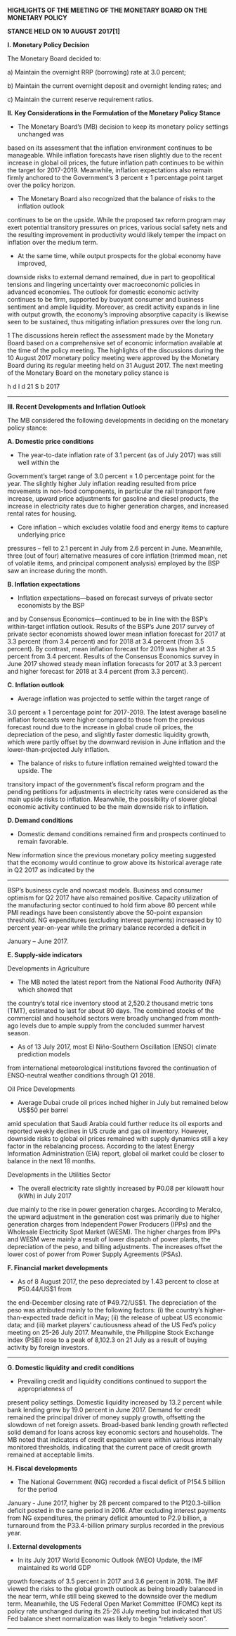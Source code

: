 **HIGHLIGHTS OF THE MEETING OF THE MONETARY BOARD ON THE MONETARY POLICY**


**STANCE HELD ON 10 AUGUST 2017[1]**

**I.** **Monetary Policy Decision**

The Monetary Board decided to:

a) Maintain the overnight RRP (borrowing) rate at 3.0 percent;

b) Maintain the current overnight deposit and overnight lending rates; and

c) Maintain the current reserve requirement ratios.

**II.** **Key Considerations in the Formulation of the Monetary Policy Stance**

  - The Monetary Board’s (MB) decision to keep its monetary policy settings unchanged was

based on its assessment that the inflation environment continues to be manageable. While
inflation forecasts have risen slightly due to the recent increase in global oil prices, the
future inflation path continues to be within the target for 2017-2019. Meanwhile, inflation
expectations also remain firmly anchored to the Government’s 3 percent ± 1 percentage
point target over the policy horizon.

  - The Monetary Board also recognized that the balance of risks to the inflation outlook

continues to be on the upside. While the proposed tax reform program may exert
potential transitory pressures on prices, various social safety nets and the resulting
improvement in productivity would likely temper the impact on inflation over the medium
term.

  - At the same time, while output prospects for the global economy have improved,

downside risks to external demand remained, due in part to geopolitical tensions and
lingering uncertainty over macroeconomic policies in advanced economies. The outlook
for domestic economic activity continues to be firm, supported by buoyant consumer and
business sentiment and ample liquidity. Moreover, as credit activity expands in line with
output growth, the economy’s improving absorptive capacity is likewise seen to be
sustained, thus mitigating inflation pressures over the long run.

1 The discussions herein reflect the assessment made by the Monetary Board based on a comprehensive set of economic information available at
the time of the policy meeting. The highlights of the discussions during the 10 August 2017 monetary policy meeting were approved by the
Monetary Board during its regular meeting held on 31 August 2017. The next meeting of the Monetary Board on the monetary policy stance is

h d l d 21 S b 2017


-----

**III.   Recent Developments and Inflation Outlook**

The MB considered the following developments in deciding on the monetary policy stance:

**A. Domestic price conditions**

  - The year-to-date inflation rate of 3.1 percent (as of July 2017) was still well within the

Government’s target range of 3.0 percent ± 1.0 percentage point for the year. The slightly
higher July inflation reading resulted from price movements in non-food components, in
particular the rail transport fare increase, upward price adjustments for gasoline and diesel
products, the increase in electricity rates due to higher generation charges, and increased
rental rates for housing.

  - Core inflation – which excludes volatile food and energy items to capture underlying price

pressures – fell to 2.1 percent in July from 2.6 percent in June. Meanwhile, three (out of
four) alternative measures of core inflation (trimmed mean, net of volatile items, and
principal component analysis) employed by the BSP saw an increase during the month.

**B.  Inflation expectations**

  - Inflation expectations—based on forecast surveys of private sector economists by the BSP

and by Consensus Economics—continued to be in line with the BSP’s within-target
inflation outlook. Results of the BSP’s June 2017 survey of private sector economists
showed lower mean inflation forecast for 2017 at 3.3 percent (from 3.4 percent) and for
2018 at 3.4 percent (from 3.5 percent). By contrast, mean inflation forecast for 2019 was
higher at 3.5 percent from 3.4 percent. Results of the Consensus Economics survey in June
2017 showed steady mean inflation forecasts for 2017 at 3.3 percent and higher forecast
for 2018 at 3.4 percent (from 3.3 percent).

**C.  Inflation outlook**

  - Average inflation was projected to settle within the target range of

3.0 percent ± 1 percentage point for 2017-2019. The latest average baseline inflation
forecasts were higher compared to those from the previous forecast round due to the
increase in global crude oil prices, the depreciation of the peso, and slightly faster
domestic liquidity growth, which were partly offset by the downward revision in June
inflation and the lower-than-projected July inflation.

  - The balance of risks to future inflation remained weighted toward the upside. The

transitory impact of the government’s fiscal reform program and the pending petitions for
adjustments in electricity rates were considered as the main upside risks to inflation.
Meanwhile, the possibility of slower global economic activity continued to be the main
downside risk to inflation.

**D. Demand conditions**

  - Domestic demand conditions remained firm and prospects continued to remain favorable.

New information since the previous monetary policy meeting suggested that the economy
would continue to grow above its historical average rate in Q2 2017 as indicated by the


-----

BSP’s business cycle and nowcast models. Business and consumer optimism for Q2 2017
have also remained positive. Capacity utilization of the manufacturing sector continued to
hold firm above 80 percent while PMI readings have been consistently above the 50-point
expansion threshold. NG expenditures (excluding interest payments) increased by
10 percent year-on-year while the primary balance recorded a deficit in

January – June 2017.

**E.  Supply-side indicators**

Developments in Agriculture

 - The MB noted the latest report from the National Food Authority (NFA) which showed that

the country’s total rice inventory stood at 2,520.2 thousand metric tons (TMT), estimated
to last for about 80 days. The combined stocks of the commercial and household sectors
were broadly unchanged from month-ago levels due to ample supply from the concluded
summer harvest season.

 - As of 13 July 2017, most El Niño-Southern Oscillation (ENSO) climate prediction models

from international meteorological institutions favored the continuation of ENSO-neutral
weather conditions through Q1 2018.

Oil Price Developments

 - Average Dubai crude oil prices inched higher in July but remained below US$50 per barrel

amid speculation that Saudi Arabia could further reduce its oil exports and reported
weekly declines in US crude and gas oil inventory. However, downside risks to global oil
prices remained with supply dynamics still a key factor in the rebalancing process.
According to the latest Energy Information Administration (EIA) report, global oil market
could be closer to balance in the next 18 months.

Developments in the Utilities Sector

 - The overall electricity rate slightly increased by ₱0.08 per kilowatt hour (kWh) in July 2017

due mainly to the rise in power generation charges. According to Meralco, the upward
adjustment in the generation cost was primarily due to higher generation charges from
Independent Power Producers (IPPs) and the Wholesale Electricity Spot Market (WESM).
The higher charges from IPPs and WESM were mainly a result of lower dispatch of power
plants, the depreciation of the peso, and billing adjustments. The increases offset the
lower cost of power from Power Supply Agreements (PSAs).

**F. Financial market developments**

 - As of 8 August 2017, the peso depreciated by 1.43 percent to close at ₱50.44/US$1 from

the end-December closing rate of ₱49.72/US$1. The depreciation of the peso was
attributed mainly to the following factors: (i) the country’s higher-than-expected trade
deficit in May; (ii) the release of upbeat US economic data; and (iii) market players’
cautiousness ahead of the US Fed’s policy meeting on 25-26 July 2017. Meanwhile, the
Philippine Stock Exchange index (PSEi) rose to a peak of 8,102.3 on 21 July as a result of
buying activity by foreign investors.


-----

**G. Domestic liquidity and credit conditions**

 - Prevailing credit and liquidity conditions continued to support the appropriateness of

present policy settings. Domestic liquidity increased by 13.2 percent while bank lending
grew by 19.0 percent in June 2017. Demand for credit remained the principal driver of
money supply growth, offsetting the slowdown of net foreign assets. Broad-based bank
lending growth reflected solid demand for loans across key economic sectors and
households. The MB noted that indicators of credit expansion were within various
internally monitored thresholds, indicating that the current pace of credit growth
remained at acceptable limits.

**H.  Fiscal developments**

 - The National Government (NG) recorded a fiscal deficit of P154.5 billion for the period

January - June 2017, higher by 28 percent compared to the P120.3-billion deficit posted in
the same period in 2016. After excluding interest payments from NG expenditures, the
primary deficit amounted to P2.9 billion, a turnaround from the P33.4-billion primary
surplus recorded in the previous year.

**I.  External developments**

 - In its July 2017 World Economic Outlook (WEO) Update, the IMF maintained its world GDP

growth forecasts of 3.5 percent in 2017 and 3.6 percent in 2018. The IMF viewed the risks
to the global growth outlook as being broadly balanced in the near term, while still being
skewed to the downside over the medium term. Meanwhile, the US Federal Open Market
Committee (FOMC) kept its policy rate unchanged during its 25-26 July meeting but
indicated that US Fed balance sheet normalization was likely to begin “relatively soon”.


-----


